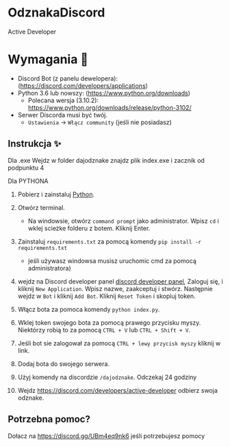 # OdznakaDiscord
Active Developer 


# Wymagania 🧾
- Discord Bot (z panelu dewelopera): (https://discord.com/developers/applications)
- Python 3.6 lub nowszy: (https://www.python.org/downloads)
  - Polecana wersja (3.10.2): https://www.python.org/downloads/release/python-3102/
- Serwer Discorda musi być twój.
  - `Ustawienia` -> `Włącz community` (jeśli nie posiadasz)


## Instrukcja ✨
Dla .exe 
Wejdz w folder dajodznake znajdz plik index.exe i zacznik od podpunktu 4

Dla PYTHONA
1. Pobierz i zainstaluj [Python](https://www.python.org/downloads).
2. Otwórz terminal.
   - Na windowsie, otwórz `command prompt` jako administrator. Wpisz `cd` i wklej scieżke folderu z botem. Kliknij Enter. 

 
3. Zainstaluj `requirements.txt` za pomocą komendy `pip install -r requirements.txt`
   - jeśli używasz windowsa musisz uruchomic cmd za pomocą administratora)


4. wejdz na Discord developer panel [discord developer panel](https://discord.com/developers/applications), Zaloguj się, i kliknij `New Application`. Wpisz nazwe, zaakceptuj i stwórz. Następnie wejdz w `Bot` i kliknij `Add Bot`.  Kliknij `Reset Token` i skopiuj token.

5. Włącz bota za pomoca komendy `python index.py`.

6. Wklej token swojego bota za pomocą prawego przycisku myszy. Niektórzy robią to za pomocą `CTRL + V` lub `CTRL + Shift + V`.

7. Jeśli bot sie zalogował za pomocą `CTRL + lewy przycisk myszy` kliknij w link.
8. Dodaj bota do swojego serwera.
9. Użyj komendy na discordzie `/dajodznake`. Odczekaj 24 godziny
10. Wejdz https://discord.com/developers/active-developer odbierz swoja odznake.

## Potrzebna pomoc? 
Dołacz na https://discord.gg/UBm4eq9nk6 jeśli potrzebujesz pomocy
